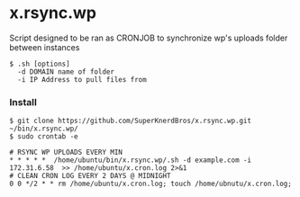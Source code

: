 # x.rsync.wp

Script designed to be ran as CRONJOB to synchronize wp's uploads folder between instances
    
    $ .sh [options]
      -d DOMAIN name of folder
      -i IP Address to pull files from

### Install 
    $ git clone https://github.com/SuperKnerdBros/x.rsync.wp.git ~/bin/x.rsync.wp/
    $ sudo crontab -e
    
    # RSYNC WP UPLOADS EVERY MIN
    * * * * *  /home/ubuntu/bin/x.rsync.wp/.sh -d example.com -i 172.31.6.58  >> /home/ubuntu/x.cron.log 2>&1
    # CLEAN CRON LOG EVERY 2 DAYS @ MIDNIGHT
    0 0 */2 * * rm /home/ubuntu/x.cron.log; touch /home/ubnutu/x.cron.log;
